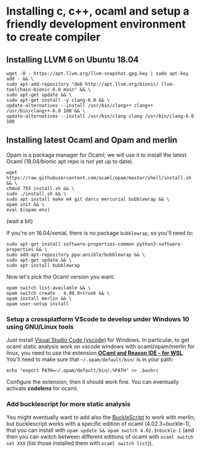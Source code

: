 # Installing c, c++, ocaml and setup a friendly development environment to create compiler
## Installing LLVM 6 on Ubuntu 18.04

    wget -O - https://apt.llvm.org/llvm-snapshot.gpg.key | sudo apt-key add - && \
    sudo apt-add-repository "deb http://apt.llvm.org/bionic/ llvm-toolchain-bionic-6.0 main" && \
    sudo apt-get update && \
    sudo apt-get install -y clang-6.0 && \
    update-alternatives --install /usr/bin/clang++ clang++ /usr/bin/clang++-6.0 100 && \
    update-alternatives --install /usr/bin/clang clang /usr/bin/clang-6.0 100

## Installing latest Ocaml and Opam and merlin
Opam is a package manager for Ocaml; we will use it to install the latest Ocaml (18.04/bionic apt repo is not yet up to date).

    wget https://raw.githubusercontent.com/ocaml/opam/master/shell/install.sh && \
    chmod 755 install.sh && \
    sudo ./install.sh && \
    sudo apt install make m4 git darcs mercurial bubblewrap && \
    opam init && \
    eval $(opam env)
    
(wait a bit)

If you're on 16.04/xenial, there is no package `bubblewrap`, so you'll need to:

    sudo apt-get install software-properties-common python3-software-properties && \
    sudo add-apt-repository ppa:ansible/bubblewrap && \
    sudo apt-get update && \
    sudo apt install bubblewrap

Now let's pick the Ocaml version you want:

    opam switch list-available && \
    opam switch create . 4.08.0+trunk && \
    opam install merlin && \
    opam user-setup install

### Setup a crossplatform VScode to develop under Windows 10 using GNU/Linux tools
Just install [Visual Studio Code (vscode)](https://code.visualstudio.com/) for Windows.
In particular, to get ocaml static analysis work on vscode windows with ocaml/opam/merlin for linux, you need to use the extension
[**OCaml and Reason IDE - for WSL**](https://marketplace.visualstudio.com/items?itemName=raiscui.reasonml-wsl).
You'll need to make sure that `~/.opam/default/bin/` is in your path:

    echo "export PATH=~/.opam/default/bin/;%PATH" >> .bashrc
    
Configure the extension, then it should work fine. You can eventually activate **codelens** for ocaml. 

### Add bucklescript for more static analysis
You might eventually want to add also the [BuckleScript](https://github.com/BuckleScript/bucklescript/wiki/Installation) to work with merlin; but bucklescript works with a specific edition of ocaml (4.02.3+buckle-1), that you can install with `opam update && opam switch 4.02.3+buckle-1` (and then you can switch between different editions of ocaml with `ocaml switch set XXX` (list those installed them with `ocaml switch list`)).
